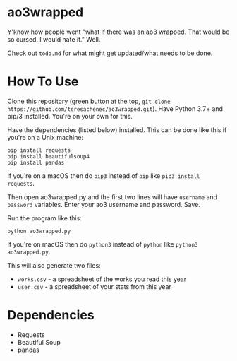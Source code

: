 # ao3wrapped
Y'know how people went "what if there was an ao3 wrapped. That would be so cursed. I would hate it." Well.

Check out `todo.md` for what might get updated/what needs to be done.

# How To Use
Clone this repository (green button at the top, `git clone https://github.com/teresachenec/ao3wrapped.git`). Have Python 3.7+ and pip/3 installed. You're on your own for this.

Have the dependencies (listed below) installed. This can be done like this if you're on a Unix machine:
```
pip install requests
pip install beautifulsoup4
pip install pandas
```
If you're on a macOS then do `pip3` instead of `pip` like `pip3 install requests`.

Then open ao3wrapped.py and the first two lines will have `username` and `password` variables. Enter your ao3 username and password. Save.

Run the program like this:
```
python ao3wrapped.py
```
If you're on macOS then do `python3` instead of `python` like `python3 ao3wrapped.py`.

This will also generate two files:
* `works.csv` - a spreadsheet of the works you read this year
* `user.csv` - a spreadsheet of your stats from this year

# Dependencies
* Requests
* Beautiful Soup
* pandas
